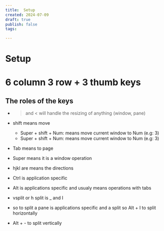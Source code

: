 ```yaml
---
title:  Setup
created: 2024-07-09
draft: true
publish: false
tags: 

---
```

# Setup



# 6 column 3 row + 3 thumb keys

## The roles of the keys
- > and < will handle the resizing of anything (window, pane)
- shift means move
    - Super + shift + Num: means move current window to Num (e.g: 3)
    - Super + shift + Num: means move current window to Num (e.g: 3)
- Tab means to page
- Super means it is a window operation
- hjkl are means the directions
- Ctrl is application specific
- Alt is applications specific and usualy means operations with tabs

- vsplit or h split is _ and I
- so to split a pane is applications specific and a split so Alt + I to split horizontally
- Alt + - to split vertically


